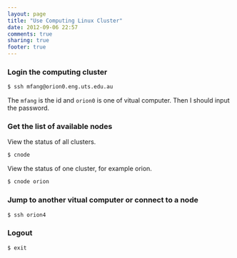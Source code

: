 ```yaml
---
layout: page
title: "Use Computing Linux Cluster"
date: 2012-09-06 22:57
comments: true
sharing: true
footer: true
---
```

### Login the computing cluster

``` sh
$ ssh mfang@orion0.eng.uts.edu.au
```
The `mfang` is the id and `orion0` is one of vitual computer. Then I should     input the password.
### Get the list of available nodes
View the status of all clusters.
``` sh
$ cnode
```
View the status of one cluster, for example orion.
``` sh
$ cnode orion
```
### Jump to another vitual computer or connect to a node
``` sh
$ ssh orion4
```
### Logout
``` sh
$ exit
```
